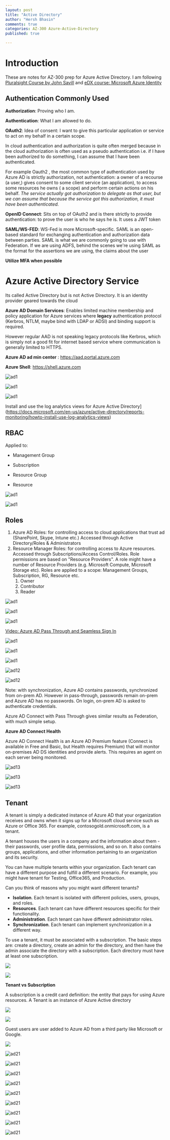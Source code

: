 ```yaml
---
layout: post
title: "Active Directory"
author: "Hersh Bhasin"
comments: true
categories: AZ-300 Azure-Active-Directory
published: true

---
```


# Introduction

These are notes for AZ-300 prep for Azure Active Directory.  I am following [Pluralsight Course by John Savill](https://app.pluralsight.com/library/courses/microsoft-azure-managing-active-directory/table-of-contents) and  [eDX course: Microsoft Azure Identity](https://courses.edx.org/courses/course-v1:Microsoft+AZURE204x+1T2019a/course/)

## Authentication Commonly Used 

**Authorization**: Proving who I am.

**Authentication**: What I am allowed to do.

**OAuth2**:  Idea of consent: I want to give this particular application or service to act on my behalf in a certain scope.

In cloud authentication and authorization is quite often merged because in the cloud authorization is often used as a pseudo authentication i.e. if I have been authorized to do something, I can assume that I have  been authenticated. 

For example Oauth2 , the most common type of authentication used by Azure AD is strictly authorization, not authentication: a owner of a recourse (a user,)  gives consent to some client service (an application), to access some resources he owns ( a scope) and perform certain actions on his behalf.  *The service actually got authorization to delegate as that user, but we can assume that because the service got this authorization, it must have been authenticated.*

**OpenID Connect**: Sits on top of OAuth2 and is there strictly to provide authentication: to prove the user is who he says he is. It uses a JWT token

**SAML/WS-FED**: WS-Fed is more Microsoft-specific. SAML is an open-based standard for exchanging authentication and authorization data between parties. SAML is what we are commonly going to use with Federation. If we are using ADFS, behind the scenes we're using SAML as the format for the assertions we are using, the claims about the user

**Utilize MFA when possible**

#  Azure Active Directory Service

Its called Active Directory but is not Active Directory. It is an identity provider geared towards the cloud

**Azure AD Domain Services**: Enables limited machine membership and policy application for Azure services where **legacy** authentication protocol (Kerbros, NTLM, maybe bind with LDAP or ADSI) and binding support is required.

However regular AAD is not speaking legacy protocols like Kerbros, which is simply not a good fit for internet based service where communication is generally limited to HTTPS.

 **Azure AD ad min center** : https://aad.portal.azure.com

**Azure Shell**:  https://shell.azure.com

![ad1](..\assets\ad1.PNG)



![ad1](..\assets\ad2.PNG)



![ad1](..\assets\ad30.PNG)

Install and use the log analytics views for Azure Active Directory](https://docs.microsoft.com/en-us/azure/active-directory/reports-monitoring/howto-install-use-log-analytics-views)

## RBAC

Applied to:

* Management Group

* Subscription

* Resource Group

* Resource

![ad1](..\assets\ad3.PNG)

![ad1](..\assets\ad4.PNG)

## Roles

1. Azure AD Roles: for controlling access to  cloud applications that trust ad (SharePoint, Skype, Intune etc.) Accessed through Active Directory/Roles & Administrators
2. Resource Manager Roles:  for controlling access to Azure resources. Accessed through Subscriptions/Access Control/Roles. Role permissions are based on "Resource Providers". A role might have a number of Resource Providers (e.g. Microsoft Compute, Microsoft Storage etc). Roles are applied to a scope:  Management Groups, Subscription, RG, Resource etc.
   1. Owner
   2. Contributor
   3. Reader

![ad1](..\assets\ad7.PNG)

![ad1](..\assets\ad5.PNG)

![ad1](..\assets\ad6.PNG)

[Video: Azure AD Pass Through and Seamless Sign In](https://courses.edx.org/courses/course-v1:Microsoft+AZURE204x+1T2019a/courseware/e670c9a7-9dd2-fc53-cfbd-cba717cbb879/90ffbe48-7302-f5b1-2748-0a1b4382f6fa/3?activate_block_id=block-v1%3AMicrosoft%2BAZURE204x%2B1T2019a%2Btype%40vertical%2Bblock%40993020da-5aea-8d23-3367-9dd510b8d124)

![ad1](..\assets\ad8.PNG)

![ad1](..\assets\ad9.PNG)

![ad1](..\assets\ad10.PNG)

![ad12](..\assets\ad12.PNG)

![ad12](..\assets\ad13.PNG)

Note: with synchronization,  Azure AD contains passwords, synchronized from on-prem AD. However in pass-through, passwords remain on-prem and Azure AD has no passwords. On login,  on-prem AD is asked to authenticate credentials.

Azure AD Connect with Pass Through gives similar results as Federation, with much simple setup.

**Azure AD Connect Health** 

Azure AD Connect Health is an Azure AD Premium feature (Connect is available in Free and Basic, but Health requires Premium) that will monitor on-premises AD DS identities and provide alerts. This requires an agent on each server being monitored.

![ad13](..\assets\ad13a.PNG)

![ad13](..\assets\ad14.PNG)

![ad13](..\assets\ad15.PNG)

## Tenant

A tenant is simply a dedicated instance of Azure AD that your organization receives and owns when it signs up for a Microsoft cloud service such as Azure or Office 365. For example, contosogold.onmicrosoft.com, is a tenant.

A tenant houses the users in a company and the information about them - their passwords, user profile data, permissions, and so on. It also contains groups, applications, and other information pertaining to an organization and its security.

You can have multiple tenants within your organization. Each tenant can have a different purpose and fulfill a different scenario. For example, you might have tenant for Testing, Office365, and Production.

Can you think of reasons why you might want different tenants?

- **Isolation**. Each tenant is isolated with different policies, users, groups, and roles.
- **Resources**. Each tenant can have different resources specific for their functionality.
- **Administration**. Each tenant can have different administrator roles.
- **Synchronization**. Each tenant can implement synchronization in a different way.

To use a tenant, it must be associated with a subscription. The basic steps are: create a directory, create an admin for the directory, and then have the admin associate the directory with a subscription. Each directory must have at least one subscription.

![](..\assets\ad16.PNG)

![](..\assets\ad17.PNG)

**Tenant vs Subscription**

A subscription is a credit card definition: the entity that pays for using Azure resources. A Tenant is an instance of Azure Active directory

![](..\assets\ad18.PNG)

![](..\assets\ad19.PNG)

Guest users are user added to Azure AD from a third party like Microsoft or Google.

![](..\_posts\ad20.PNG)



![ad21](..\assets\ad21.PNG)

![ad21](..\assets\ad22.PNG)

![ad21](..\assets\ad23.PNG)

![ad21](..\assets\ad24.PNG)

![ad21](..\assets\ad25.PNG)

![ad21](..\assets\ad26.PNG)

![ad21](..\assets\ad27.PNG)

![ad21](..\assets\ad28.PNG)

![ad21](..\assets\ad29.PNG)
